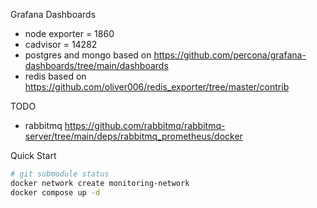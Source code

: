 Grafana Dashboards
- node exporter = 1860
- cadvisor = 14282
- postgres and mongo based on https://github.com/percona/grafana-dashboards/tree/main/dashboards
- redis based on https://github.com/oliver006/redis_exporter/tree/master/contrib

TODO
- rabbitmq https://github.com/rabbitmq/rabbitmq-server/tree/main/deps/rabbitmq_prometheus/docker

Quick Start

```bash
# git submodule status
docker network create monitoring-network
docker compose up -d
```
